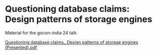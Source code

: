 # Questioning database claims: Design patterns of storage engines
Material for the gocon-india 24 talk

[Questioning database claims_ Design patterns of storage engines (Presented).pdf](https://github.com/user-attachments/files/17988243/Questioning.database.claims_.Design.patterns.of.storage.engines.Presented.pdf)
